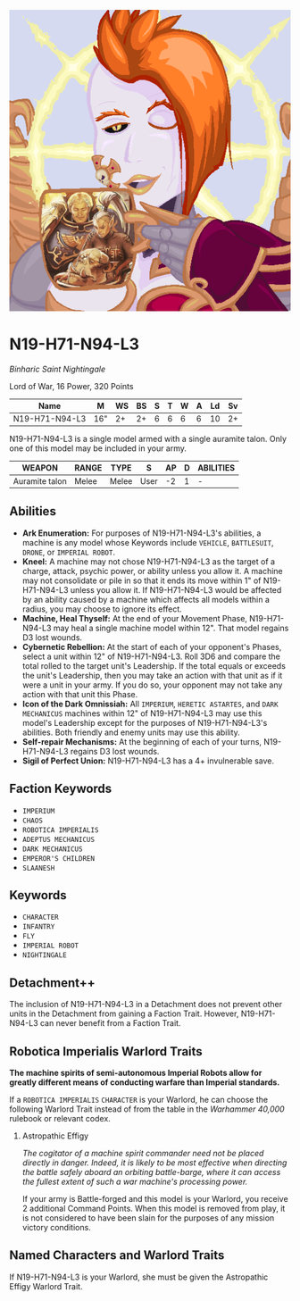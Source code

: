 ![alt text](images/nightingale-mug.png "Nightingale celebrates the union of human and aeldari luminaries")

# N19-H71-N94-L3

_Binharic Saint Nightingale_

Lord of War, 16 Power, 320 Points

| Name           | M   | WS | BS | S | T | W | A | Ld | Sv |
|----------------|-----|----|----|---|---|---|---|----|----|
| N19-H71-N94-L3 | 16" | 2+ | 2+ | 6 | 6 | 6 | 6 | 10 | 2+ |

N19-H71-N94-L3 is a single model armed with a single auramite talon. Only one of this model may be included in your army.

| WEAPON         | RANGE | TYPE  | S    | AP | D | ABILITIES |
|----------------|-------|-------|------|----|---|-----------|
| Auramite talon | Melee | Melee | User | -2 | 1 | -         |

## Abilities

- **Ark Enumeration:** For purposes of N19-H71-N94-L3's abilities, a machine is any model whose Keywords include `VEHICLE`, `BATTLESUIT`, `DRONE`, or `IMPERIAL ROBOT`.
- **Kneel:** A machine may not chose N19-H71-N94-L3 as the target of a charge, attack, psychic power, or ability unless you allow it. A machine may not consolidate or pile in so that it ends its move within 1" of N19-H71-N94-L3 unless you allow it. If N19-H71-N94-L3 would be affected by an ability caused by a machine which affects all models within a radius, you may choose to ignore its effect.
- **Machine, Heal Thyself:** At the end of your Movement Phase, N19-H71-N94-L3 may heal a single machine model within 12". That model regains D3 lost wounds.
- **Cybernetic Rebellion:** At the start of each of your opponent's Phases, select a unit within 12" of N19-H71-N94-L3. Roll 3D6 and compare the total rolled to the target unit's Leadership. If the total equals or exceeds the unit's Leadership, then you may take an action with that unit as if it were a unit in your army. If you do so, your opponent may not take any action with that unit this Phase.
- **Icon of the Dark Omnissiah:** All `IMPERIUM`, `HERETIC ASTARTES`, and `DARK MECHANICUS` machines within 12" of N19-H71-N94-L3 may use this model's Leadership except for the purposes of N19-H71-N94-L3's abilities. Both friendly and enemy units may use this ability.
- **Self-repair Mechanisms:** At the beginning of each of your turns, N19-H71-N94-L3 regains D3 lost wounds.
- **Sigil of Perfect Union:** N19-H71-N94-L3 has a 4+ invulnerable save.

## Faction Keywords

- `IMPERIUM`
- `CHAOS`
- `ROBOTICA IMPERIALIS`
- `ADEPTUS MECHANICUS`
- `DARK MECHANICUS`
- `EMPEROR'S CHILDREN`
- `SLAANESH`

## Keywords

- `CHARACTER`
- `INFANTRY`
- `FLY`
- `IMPERIAL ROBOT`
- `NIGHTINGALE`

## Detachment++

The inclusion of N19-H71-N94-L3 in a Detachment does not prevent other units in the Detachment from gaining a Faction Trait. However, N19-H71-N94-L3 can never benefit from a Faction Trait.

## Robotica Imperialis Warlord Traits

**The machine spirits of semi-autonomous Imperial Robots allow for greatly different means of conducting warfare than Imperial standards.**

If a `ROBOTICA IMPERIALIS` `CHARACTER` is your Warlord, he can choose the following Warlord Trait instead of from the table in the _Warhammer 40,000_ rulebook or relevant codex.

1. Astropathic Effigy

    _The cogitator of a machine spirit commander need not be placed directly in danger. Indeed, it is likely to be most effective when directing the battle safely aboard an orbiting battle-barge, where it can access the fullest extent of such a war machine's processing power._

    If your army is Battle-forged and this model is your Warlord, you receive 2 additional Command Points. When this model is removed from play, it is not considered to have been slain for the purposes of any mission victory conditions.

## Named Characters and Warlord Traits

If N19-H71-N94-L3 is your Warlord, she must be given the Astropathic Effigy Warlord Trait.